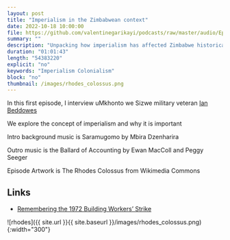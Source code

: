```yaml
---
layout: post
title: "Imperialism in the Zimbabwean context"
date: 2022-10-18 10:00:00
file: https://github.com/valentinegarikayi/podcasts/raw/master/audio/Ep01_2022_Ian Beddowes_Imperialism.mp3
summary: ""
description: "Unpacking how imperialism has affected Zimbabwe historically and in contemporary times"
duration: "01:01:43"
length: "54383220"
explicit: "no"
keywords: "Imperialism Colonialism"
block: "no"
thumbnail: /images/rhodes_colossus.png
---
```


In this first episode, I interview uMkhonto we Sizwe military veteran [Ian Beddowes](https://www.facebook.com/ian.beddowes.77)

We explore the concept of imperialism and why it is important

Intro background music is Saramugomo by Mbira Dzenharira

Outro music is the Ballard of Accounting by Ewan MacColl and Peggy Seeger

Episode Artwork is The Rhodes Colossus from Wikimedia Commons

<!--more-->

## Links

* [Remembering the 1972 Building Workers’ Strike](https://tribunemag.co.uk/2022/07/1972-building-workers-strike-50-years-shrewsbury-24-pickets)

![rhodes]({{ site.url }}{{ site.baseurl }}/images/rhodes_colossus.png){:width="300"}
